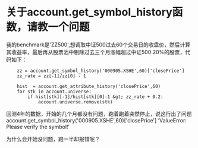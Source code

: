 # 关于account.get_symbol_history函数，请教一个问题

我的benchmark是'ZZ500',想调取中证500过去60个交易日的收盘价，然后计算其收益率，最后再从股票池中剔除过去三个月涨幅超过中证500 20%的股票，代码如下：


        zz = account.get_symbol_history('000905.XSHE',60)['closePrice']
        zz_rate = zz[-1]/zz[0] - 1
        
        hist  = account.get_attribute_history('closePrice',60)
        for stk in account.universe:
            if hist[stk][-1]/hist[stk][0]-1 &gt; zz_rate + 0.2:
                account.universe.remove(stk)


回测4年的数据，开始的几个月都没有问题，跑着跑着突然停止，说这行出了问题 account.get_symbol_history('000905.XSHE',60)['closePrice']
‘ValueError: Please verify the symbol!’

为什么会开始没问题，跑一半却报错呢？


